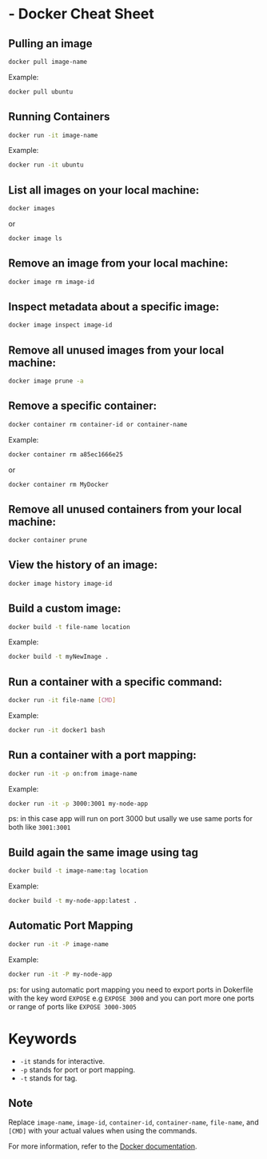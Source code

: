 # - Docker Cheat Sheet



## Pulling an image

```bash
docker pull image-name
```

Example:

```bash
docker pull ubuntu
```

## Running Containers

```bash
docker run -it image-name
```

Example:

```bash
docker run -it ubuntu
```

## List all images on your local machine:

```bash
docker images
```
or
```bash
docker image ls
```

## Remove an image from your local machine:

```bash
docker image rm image-id
```

## Inspect metadata about a specific image:

```bash
docker image inspect image-id
```

## Remove all unused images from your local machine:

```bash
docker image prune -a
```

## Remove a specific container:

```bash
docker container rm container-id or container-name
```

Example:

```bash
docker container rm a85ec1666e25
```
or
```bash
docker container rm MyDocker
```

## Remove all unused containers from your local machine:

```bash
docker container prune
```

## View the history of an image:

```bash
docker image history image-id
```

## Build a custom image:

```bash
docker build -t file-name location
```

Example:

```bash
docker build -t myNewImage .
```

## Run a container with a specific command:

```bash
docker run -it file-name [CMD]
```

Example:

```bash
docker run -it docker1 bash
```

## Run a container with a port mapping:

```bash
docker run -it -p on:from image-name
```

Example:

```bash
docker run -it -p 3000:3001 my-node-app
```
ps: in this case app will run on port 3000 but usally we use same ports for both like ```3001:3001```

## Build again the same image using tag

```bash
docker build -t image-name:tag location
```

Example:

```bash
docker build -t my-node-app:latest .
```

## Automatic Port Mapping

```bash
docker run -it -P image-name
```

Example:

```bash
docker run -it -P my-node-app
```
ps: for using automatic port mapping you need to export ports in Dokerfile with the key word ```EXPOSE``` e.g ```EXPOSE 3000``` and you can port more one ports or range of ports like ```EXPOSE 3000-3005```


# Keywords

- ```-it``` stands for interactive.
- ```-p``` stands for port or port mapping.
- ```-t``` stands for tag.

## Note

Replace `image-name`, `image-id`, `container-id`, `container-name`, `file-name`, and `[CMD]` with your actual values when using the commands.

For more information, refer to the [Docker documentation](https://docs.docker.com/).
